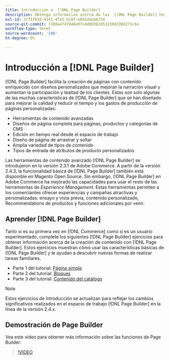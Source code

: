 ```yaml
---
title: Introducción a  [!DNL Page Builder]
description: Obtenga información acerca de las  [!DNL Page Builder] herramientas para crear contenido fácilmente en Adobe Commerce y Magento Open Source.
exl-id: 2f71f910-4141-4fe5-bc0f-b891daeb8334
source-git-commit: 7288a4f47940e07c4d083826532308228d271c5e
workflow-type: tm+mt
source-wordcount: '246'
ht-degree: 0%

---
```


# Introducción a [!DNL Page Builder]

[!DNL Page Builder] facilita la creación de páginas con contenido enriquecido con diseños personalizados que mejoran la narración visual y aumentan la participación y lealtad de los clientes. Estas son solo algunas de las muchas características de [!DNL Page Builder] que se han diseñado para mejorar la calidad y reducir el tiempo y los gastos de producción de páginas personalizadas:

- Herramientas de contenido avanzadas
- Diseños de página completa para páginas, productos y categorías de CMS
- Edición en tiempo real desde el espacio de trabajo
- Diseño de página de arrastrar y soltar
- Amplia variedad de tipos de contenido
- Tipos de entrada de atributos de producto personalizados

Las herramientas de contenido avanzado [!DNL Page Builder] se introdujeron en la versión 2.3.1 de Adobe Commerce. A partir de la versión 2.4.3, la funcionalidad básica de [!DNL Page Builder] también está disponible en Magento Open Source. Sin embargo, [!DNL Page Builder] en Adobe Commerce ha mejorado las capacidades para usar el resto de las herramientas de _Experience Management_. Estas herramientas permiten a los comerciantes ofrecer experiencias y campañas atractivas y personalizadas: ensayo y vista previa, contenido personalizado, Recommendations de productos y funciones adicionales por venir.

## Aprender [!DNL Page Builder]

Tanto si es su primera vez en [!DNL Commerce] como si es un usuario experimentado, complete los siguientes [!DNL Page Builder] ejercicios para obtener información acerca de la creación de contenido con [!DNL Page Builder]. Estos ejercicios muestran cómo usar las características básicas de [!DNL Page Builder] y le ayudan a descubrir nuevas formas de realizar tareas familiares.

- Parte 1 del tutorial: [Página simple](1-simple-page.md)
- Parte 2 del tutorial: [Bloques](2-blocks.md)
- Parte 3 del tutorial: [Contenido del catálogo](3-catalog-content.md)

>[!NOTE]
>
>Estos ejercicios de introducción se actualizan para reflejar los cambios significativos realizados en el espacio de trabajo [!DNL Page Builder] en la línea de la versión 2.4.x.

## Demostración de Page Builder

Vea este vídeo para obtener más información sobre las funciones de Page Builder:

>[!VIDEO](https://video.tv.adobe.com/v/343781?quality=12&learn=on)
